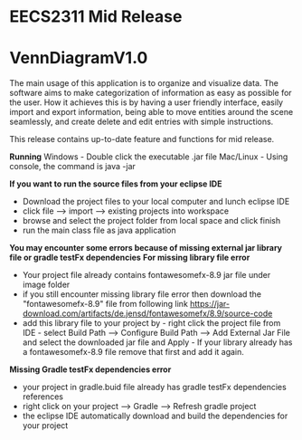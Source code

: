 # EECS2311 Mid Release

# VennDiagramV1.0

The main usage of this application is to organize and visualize data. The software aims to make categorization of information as easy as possible for the user. How it achieves this is by having a user friendly interface, easily import and export information, being able to move entities around the scene seamlessly, and create delete and edit entries with simple instructions. 

This release contains up-to-date feature and functions for mid release.

**Running**
Windows - Double click the executable .jar file
Mac/Linux - Using console, the command is java -jar

**If you want to run the source files from your eclipse IDE**
- Download the project files to your local computer and lunch eclipse IDE
- click file --> import --> existing projects into workspace
- browse and select the project folder from local space and click finish
- run the main class file as java application

**You may encounter some errors because of missing external jar library file or gradle testFx dependencies**
**For missing library file error**
- Your project file already contains fontawesomefx-8.9 jar file under image folder
- if you still encounter missing library file error then download the "fontawesomefx-8.9" file from following link
                https://jar-download.com/artifacts/de.jensd/fontawesomefx/8.9/source-code
- add this library file to your project by
                - right click the project file from IDE
                - select Build Path --> Configure Build Path --> Add External Jar File and select the downloaded jar file and Apply
                - If your library already has a fontawesomefx-8.9 file remove that first and add it again.
                
**Missing Gradle testFx dependencies error**
- your project in gradle.buid file already has gradle testFx dependencies references
- right click on your project --> Gradle --> Refresh gradle project
- the eclipse IDE automatically download and build the dependencies for your project 

               

                
